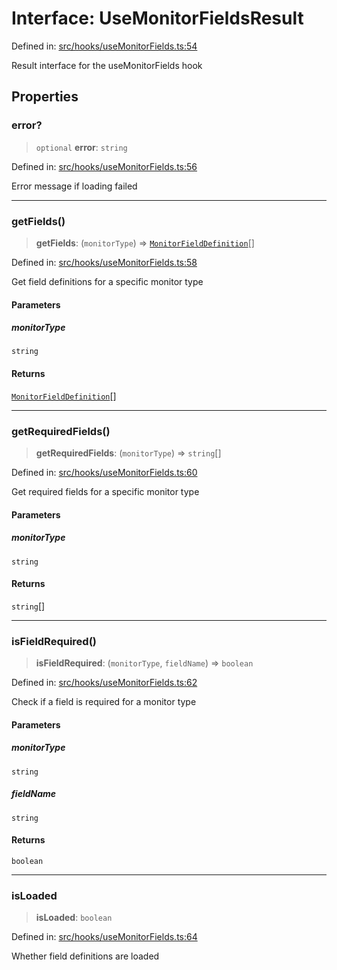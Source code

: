 # Interface: UseMonitorFieldsResult

Defined in: [src/hooks/useMonitorFields.ts:54](https://github.com/Nick2bad4u/Uptime-Watcher/blob/8a1973382d5fe14c52996ecda381894eb7ecd4a6/src/hooks/useMonitorFields.ts#L54)

Result interface for the useMonitorFields hook

## Properties

### error?

> `optional` **error**: `string`

Defined in: [src/hooks/useMonitorFields.ts:56](https://github.com/Nick2bad4u/Uptime-Watcher/blob/8a1973382d5fe14c52996ecda381894eb7ecd4a6/src/hooks/useMonitorFields.ts#L56)

Error message if loading failed

***

### getFields()

> **getFields**: (`monitorType`) => [`MonitorFieldDefinition`](../../../../shared/types/interfaces/MonitorFieldDefinition.md)[]

Defined in: [src/hooks/useMonitorFields.ts:58](https://github.com/Nick2bad4u/Uptime-Watcher/blob/8a1973382d5fe14c52996ecda381894eb7ecd4a6/src/hooks/useMonitorFields.ts#L58)

Get field definitions for a specific monitor type

#### Parameters

##### monitorType

`string`

#### Returns

[`MonitorFieldDefinition`](../../../../shared/types/interfaces/MonitorFieldDefinition.md)[]

***

### getRequiredFields()

> **getRequiredFields**: (`monitorType`) => `string`[]

Defined in: [src/hooks/useMonitorFields.ts:60](https://github.com/Nick2bad4u/Uptime-Watcher/blob/8a1973382d5fe14c52996ecda381894eb7ecd4a6/src/hooks/useMonitorFields.ts#L60)

Get required fields for a specific monitor type

#### Parameters

##### monitorType

`string`

#### Returns

`string`[]

***

### isFieldRequired()

> **isFieldRequired**: (`monitorType`, `fieldName`) => `boolean`

Defined in: [src/hooks/useMonitorFields.ts:62](https://github.com/Nick2bad4u/Uptime-Watcher/blob/8a1973382d5fe14c52996ecda381894eb7ecd4a6/src/hooks/useMonitorFields.ts#L62)

Check if a field is required for a monitor type

#### Parameters

##### monitorType

`string`

##### fieldName

`string`

#### Returns

`boolean`

***

### isLoaded

> **isLoaded**: `boolean`

Defined in: [src/hooks/useMonitorFields.ts:64](https://github.com/Nick2bad4u/Uptime-Watcher/blob/8a1973382d5fe14c52996ecda381894eb7ecd4a6/src/hooks/useMonitorFields.ts#L64)

Whether field definitions are loaded
